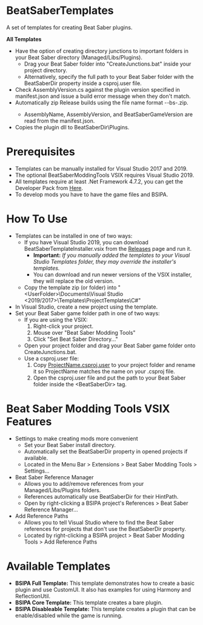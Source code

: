 # BeatSaberTemplates
A set of templates for creating Beat Saber plugins.

**All Templates**
* Have the option of creating directory junctions to important folders in your Beat Saber directory (Managed/Libs/Plugins).
  * Drag your Beat Saber folder into "CreateJunctions.bat" inside your project directory.
  * Alternatively, specify the full path to your Beat Saber folder with the BeatSaberDir property inside a csproj.user file.
* Check AssemblyVersion.cs against the plugin version specified in manifest.json and issue a build error message when they don't match.
* Automatically zip Release builds using the file name format <AssemblyName>-<AssemblyVersion>-bs<BeatSaberGameVersion>-<GithubCommitHash>.zip.
  * AssemblyName, AssemblyVersion, and BeatSaberGameVersion are read from the manifest.json.
* Copies the plugin dll to BeatSaberDir\Plugins.

# Prerequisites
* Templates can be manually installed for Visual Studio 2017 and 2019.
* The optional BeatSaberModdingTools VSIX requires Visual Studio 2019.
* All templates require at least .Net Framework 4.7.2, you can get the Developer Pack from [Here](https://dotnet.microsoft.com/download/visual-studio-sdks).
* To develop mods you have to have the game files and BSIPA.

# How To Use
* Templates can be installed in one of two ways:
  * If you have Visual Studio 2019, you can download BeatSaberTemplateInstaller.vsix from the [Releases](https://github.com/Zingabopp/BeatSaberTemplates/releases) page and run it.
    * **Important:** *If you manually added the templates to your Visual Studio Templates folder, they may override the installer's templates.*
    * You can download and run newer versions of the VSIX installer, they will replace the old version.
  * Copy the template zip (or folder) into "\<UserFolder>\Documents\Visual Studio <2019/2017>\Templates\ProjectTemplates\C#"
* In Visual Studio, create a new project using the template.
* Set your Beat Saber game folder path in one of two ways:
  * If you are using the VSIX:
    1. Right-click your project.
    2. Mouse over "Beat Saber Modding Tools"
    3. Click "Set Beat Saber Directory..."
  * Open your project folder and drag your Beat Saber game folder onto CreateJunctions.bat.
  * Use a csproj.user file:
    1. Copy [ProjectName.csproj.user](https://github.com/Zingabopp/BeatSaberTemplates/blob/master/ProjectName.csproj.user) to your project folder and rename it so ProjectName matches the name on your .csproj file.
    2. Open the csproj.user file and put the path to your Beat Saber folder inside the \<BeatSaberDir> tag.

# Beat Saber Modding Tools VSIX Features
* Settings to make creating mods more convenient
  * Set your Beat Saber install directory.
  * Automatically set the BeatSaberDir property in opened projects if available.
  * Located in the Menu Bar > Extensions > Beat Saber Modding Tools > Settings...
* Beat Saber Reference Manager
  * Allows you to add/remove references from your Managed/Libs/Plugins folders.
  * References automatically use BeatSaberDir for their HintPath.
  * Open by right-clicking a BSIPA project's References > Beat Saber Reference Manager...
* Add Reference Paths
  * Allows you to tell Visual Studio where to find the Beat Saber references for projects that don't use the BeatSaberDir property.
  * Located by right-clicking a BSIPA project > Beat Saber Modding Tools > Add Reference Paths
  
# Available Templates
* **BSIPA Full Template:** This template demonstrates how to create a basic plugin and use CustomUI. It also has examples for using Harmony and ReflectionUtil.
* **BSIPA Core Template:** This template creates a bare plugin.
* **BSIPA Disableable Template:** This template creates a plugin that can be enable/disabled while the game is running.
